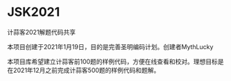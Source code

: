 # JSK2021
计蒜客2021解题代码共享

本项目创建于2021年1月19日，目的是完善圣明编码计划。创建者MythLucky

本项目库希望建立计蒜客前100题的样例代码，方便在线查看和校对。理想目标是在2021年12月之前完成计蒜客500题的样例代码和题解。

